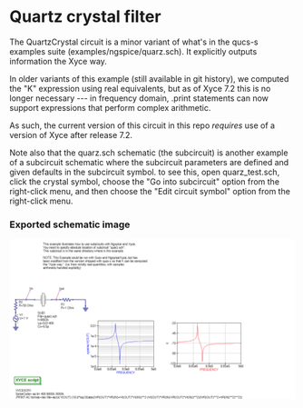 # Quartz crystal filter

The QuartzCrystal circuit is a minor variant of what's in the qucs-s
examples suite (examples/ngspice/quarz.sch).  It explicitly outputs
information the Xyce way.

In older variants of this example (still available in git history), we
computed the "K" expression using real equivalents, but as of Xyce 7.2
this is no longer necessary --- in frequency domain, .print statements
can now support expressions that perform complex arithmetic.

As such, the current version of this circuit in this repo *requires*
use of a version of Xyce after release 7.2.

Note also that the quarz.sch schematic (the subcircuit) is another
example of a subcircuit schematic where the subcircuit parameters are
defined and given defaults in the subcircuit symbol.  to see this,
open quarz_test.sch, click the crystal symbol, choose the "Go into
subcircuit" option from the right-click menu, and then choose the
"Edit circuit symbol" option from the right-click menu.

### Exported schematic image
![Created with Qucs "Export as image" option"](export.png)
